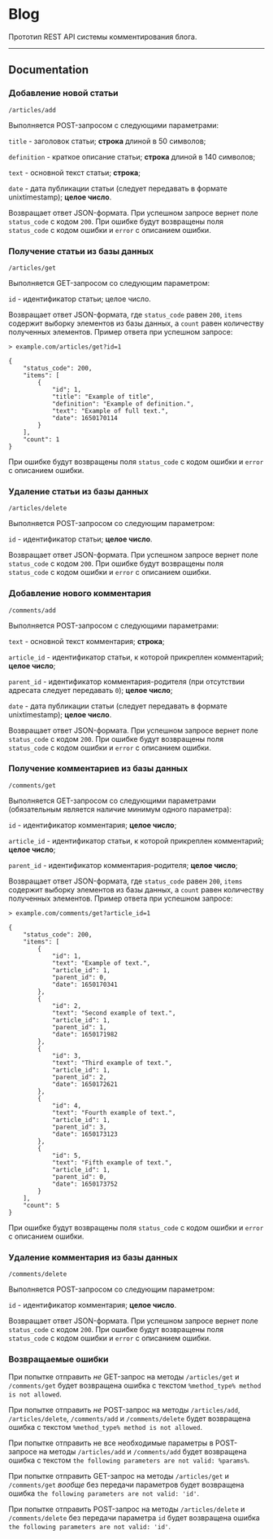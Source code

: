 # Blog

Прототип REST API системы комментирования блога.
___

## Documentation

### **Добавление новой статьи**

`/articles/add`

Выполняется POST-запросом с следующими параметрами:

`title` - заголовок статьи; **строка** длиной в 50 символов;

`definition` - краткое описание статьи; **строка** длиной в 140 символов;

`text` - основной текст статьи; **строка**;

`date` - дата публикации статьи (следует передавать в формате unixtimestamp); **целое число**.

Возвращает ответ JSON-формата. При успешном запросе вернет поле `status_code` с кодом `200`. При ошибке будут возвращены поля `status_code` с кодом ошибки и `error` с описанием ошибки.

### **Получение статьи из базы данных**

`/articles/get`

Выполняется GET-запросом со следующим параметром:

`id` - идентификатор статьи; целое число.

Возвращает ответ JSON-формата, где `status_code` равен `200`, `items` содержит выборку элементов из базы данных, а `count` равен количеству полученных элементов.
Пример ответа при успешном запросе:

```
> example.com/articles/get?id=1

{
    "status_code": 200,
    "items": [
        {
            "id"; 1,
            "title": "Example of title",
            "definition": "Example of definition.",
            "text": "Example of full text.",
            "date": 1650170114
        }
    ],
    "count": 1
}

```

При ошибке будут возвращены поля `status_code` с кодом ошибки и `error` с описанием ошибки.

### **Удаление статьи из базы данных**

`/articles/delete`

Выполняется POST-запросом со следующим параметром:

`id` - идентификатор статьи; **целое число**.

Возвращает ответ JSON-формата. При успешном запросе вернет поле `status_code` с кодом `200`. При ошибке будут возвращены поля `status_code` с кодом ошибки и `error` с описанием ошибки.

### **Добавление нового комментария**

`/comments/add`

Выполняется POST-запросом с следующими параметрами:

`text` - основной текст комментария; **строка**;

`article_id` - идентификатор статьи, к которой прикреплен комментарий; **целое число**;

`parent_id` - идентификатор комментария-родителя (при отсутствии адресата следует передавать `0`); **целое число**;

`date` - дата публикации статьи (следует передавать в формате unixtimestamp); **целое число**.

Возвращает ответ JSON-формата. При успешном запросе вернет поле `status_code` с кодом `200`. При ошибке будут возвращены поля `status_code` с кодом ошибки и `error` с описанием ошибки.

### **Получение комментариев из базы данных**

`/comments/get`

Выполняется GET-запросом со следующими параметрами (обязательным является наличие минимум одного параметра):

`id` - идентификатор комментария; **целое число**;

`article_id` - идентификатор статьи, к которой прикреплен комментарий; **целое число**;

`parent_id` - идентификатор комментария-родителя; **целое число**;

Возвращает ответ JSON-формата, где `status_code` равен `200`, `items` содержит выборку элементов из базы данных, а `count` равен количеству полученных элементов. Пример ответа при успешном запросе:

```
> example.com/comments/get?article_id=1

{
    "status_code": 200,
    "items": [
        {
            "id": 1,
            "text": "Example of text.",
            "article_id": 1,
            "parent_id": 0,
            "date": 1650170341
        },
        {
            "id": 2,
            "text": "Second example of text.",
            "article_id": 1,
            "parent_id": 1,
            "date": 1650171982
        },
        {
            "id": 3,
            "text": "Third example of text.",
            "article_id": 1,
            "parent_id": 2,
            "date": 1650172621
        },
        {
            "id": 4,
            "text": "Fourth example of text.",
            "article_id": 1,
            "parent_id": 3,
            "date": 1650173123
        },
        {
            "id": 5,
            "text": "Fifth example of text.",
            "article_id": 1,
            "parent_id": 0,
            "date": 1650173752
        }
    ],
    "count": 5
}

```

При ошибке будут возвращены поля `status_code` с кодом ошибки и `error` с описанием ошибки.

### **Удаление комментария из базы данных**

`/comments/delete`

Выполняется POST-запросом со следующим параметром:

`id` - идентификатор комментария; **целое число**.

Возвращает ответ JSON-формата. При успешном запросе вернет поле `status_code` с кодом `200`. При ошибке будут возвращены поля `status_code` с кодом ошибки и `error` с описанием ошибки.

### **Возвращаемые ошибки**

При попытке отправить *не* GET-запрос на методы `/articles/get` и `/comments/get` будет возвращена ошибка с текстом `%method_type% method is not allowed`.

При попытке отправить *не* POST-запрос на методы `/articles/add`, `/articles/delete`, `/comments/add` и `/comments/delete` будет возвращена ошибка с текстом `%method_type% method is not allowed`.

При попытке отправить не все необходимые параметры в POST-запросе на методы `/articles/add` и `/comments/add` будет возвращена ошибка с текстом `the following parameters are not valid: %params%`.

При попытке отправить GET-запрос на методы `/articles/get` и `/comments/get` *вообще* без передачи параметров будет возвращена ошибка `the following parameters are not valid: 'id'`.

При попытке отправить POST-запрос на методы `/articles/delete` и `/comments/delete` без передачи параметра `id` будет возвращена ошибка `the following parameters are not valid: 'id'`.
